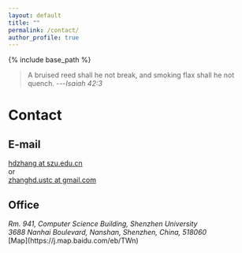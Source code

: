 ```yaml
---
layout: default
title: ""
permalink: /contact/
author_profile: true
---
```


{% include base_path %}

> A bruised reed shall he not break, and smoking flax shall he not quench. ---<cite>Isaiah 42:3</cite>


Contact 
======

E-mail
------
[hdzhang at szu.edu.cn](mailto:hdzhang@szu.edu.cn) <br>
or <br> 
[zhanghd.ustc at gmail.com](mailto:zhanghd.ustc@gmail.com)

Office
------
<address>
Rm. 941, Computer Science Building, Shenzhen University <br/>
3688 Nanhai Boulevard, Nanshan, Shenzhen, China, 518060
</address>
[Map](https://j.map.baidu.com/eb/TWn)